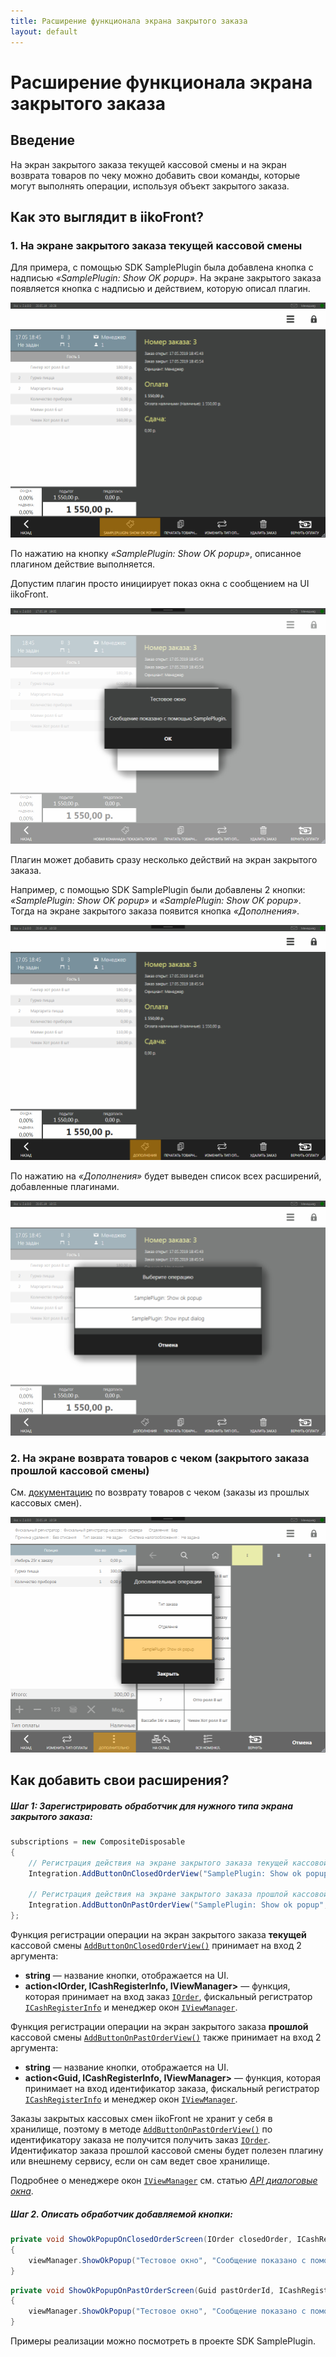 ```yaml
---
title: Расширение функционала экрана закрытого заказа 
layout: default
---
```

# Расширение функционала экрана закрытого заказа #

## Введение

На экран закрытого заказа текущей кассовой смены и на экран возврата товаров по чеку можно добавить свои команды, которые могут выполнять операции, используя объект закрытого заказа. 

## Как это выглядит в iikoFront?

### 1. На экране закрытого заказа текущей кассовой смены

Для примера, с помощью SDK SamplePlugin была добавлена кнопка с надписью *«SamplePlugin: Show OK popup»*. 
На экране закрытого заказа появляется кнопка с надписью и действием, которую описал плагин.

![ButtonOnClosedOrder](../../img/actionOnClosedOrderView/buttonOnClosedOrder.png) 

По нажатию на кнопку *«SamplePlugin: Show OK popup»*, описанное плагином действие выполняется.


Допустим плагин просто инициирует показ окна с сообщением на UI iikoFront.

![ActionOnClosedOrderView](../../img/actionOnClosedOrderView/actionOnClosedOrderView.png) 

Плагин может добавить сразу несколько действий на экран закрытого заказа.


Например, с помощью SDK SamplePlugin были добавлены 2 кнопки: *«SamplePlugin: Show OK popup»* и *«SamplePlugin: Show OK popup»*.
Тогда на экране закрытого заказа появится кнопка *«Дополнения»*.

![ButtonsOnClosedOrder](../../img/actionOnClosedOrderView/buttonsOnClosedOrder.png) 

По нажатию на *«Дополнения»* будет выведен список всех расширений, добавленные плагинами. 

![ActionsOnClosedOrderView](../../img/actionOnClosedOrderView/actionsOnClosedOrderView.png) 


### 2. На экране возврата товаров с чеком (закрытого заказа прошлой кассовой смены)

См. [документацию](http://ru.iiko.help/articles/iikofront-6-1/topic-38) по возврату товаров с чеком (заказы из прошлых кассовых смен).

![ButtonOnPastOrderView](../../img/actionOnClosedOrderView/buttonOnPastOrderView.png) 

## Как добавить свои расширения?

##### Шаг 1: Зарегистрировать обработчик для нужного типа экрана закрытого заказа:
 
```cs
subscriptions = new CompositeDisposable
{
	// Регистрация действия на экране закрытого заказа текущей кассовой смены
	Integration.AddButtonOnClosedOrderView("SamplePlugin: Show ok popup", ShowOkPopupOnClosedOrderScreen),
	
	// Регистрация действия на экране закрытого заказа прошлой кассовой смены
	Integration.AddButtonOnPastOrderView("SamplePlugin: Show ok popup", ShowOkPopupOnPastOrderScreen),
};
``` 

Функция регистрации операции на экран закрытого заказа **текущей** кассовой смены [`AddButtonOnClosedOrderView()`](http://iiko.github.io/front.api.sdk/v6/html/M_Resto_Front_Api_V6_Extensions_PluginIntegrationServiceExtensions_AddButtonOnClosedOrderView.htm) принимает на вход 2 аргумента:
- **string** — название кнопки, отображается на UI.
- **action<IOrder, ICashRegisterInfo, IViewManager>** — функция, которая принимает на вход заказ [`IOrder`](http://iiko.github.io/front.api.sdk/v6/html/T_Resto_Front_Api_V6_Data_Orders_IOrder.htm), фискальный регистратор [`ICashRegisterInfo`](http://iiko.github.io/front.api.sdk/v6/html/T_Resto_Front_Api_V6_Data_Device_ICashRegisterInfo.htm) и менеджер окон [`IViewManager`](http://iiko.github.io/front.api.sdk/v6/html/T_Resto_Front_Api_V6_UI_IViewManager.htm).

Функция регистрации операции на экран закрытого заказа **прошлой** кассовой смены [`AddButtonOnPastOrderView()`](http://iiko.github.io/front.api.sdk/v6/html/M_Resto_Front_Api_V6_Extensions_PluginIntegrationServiceExtensions_AddButtonOnPastOrderView.htm) также принимает на вход 2 аргумента:
- **string** — название кнопки, отображается на UI.
- **action<Guid, ICashRegisterInfo, IViewManager>** — функция, которая принимает на вход идентификатор заказа, фискальный регистратор [`ICashRegisterInfo`](http://iiko.github.io/front.api.sdk/v6/html/T_Resto_Front_Api_V6_Data_Device_ICashRegisterInfo.htm) и менеджер окон [`IViewManager`](http://iiko.github.io/front.api.sdk/v6/html/T_Resto_Front_Api_V6_UI_IViewManager.htm).

Заказы закрытых кассовых смен iikoFront не хранит у себя в хранилище, поэтому в методе [`AddButtonOnPastOrderView()`](http://iiko.github.io/front.api.sdk/v6/html/M_Resto_Front_Api_V6_Extensions_PluginIntegrationServiceExtensions_AddButtonOnPastOrderView.htm) по идентификатору заказа не получится получить заказ [`IOrder`](http://iiko.github.io/front.api.sdk/v6/html/T_Resto_Front_Api_V6_Data_Orders_IOrder.htm). 
Идентификатор заказа прошлой кассовой смены будет полезен плагину или внешнему сервису, если он сам ведет свое хранилище.

Подробнее о менеджере окон [`IViewManager`](http://iiko.github.io/front.api.sdk/v6/html/T_Resto_Front_Api_V6_UI_IViewManager.htm) см. статью [*API диалоговые окна*](ViewManager.html "Диалоговые окна").

##### Шаг 2. Описать обработчик добавляемой кнопки:

```cs
private void ShowOkPopupOnClosedOrderScreen(IOrder closedOrder, ICashRegisterInfo cashRegister, IViewManager viewManager)
{
	viewManager.ShowOkPopup("Тестовое окно", "Сообщение показано с помощью SamplePlugin.");
}
```

```cs
private void ShowOkPopupOnPastOrderScreen(Guid pastOrderId, ICashRegisterInfo cashRegister, IViewManager viewManager)
{
	viewManager.ShowOkPopup("Тестовое окно", "Сообщение показано с помощью SamplePlugin.");
}
```
 
Примеры реализации можно посмотреть в проекте SDK SamplePlugin. 